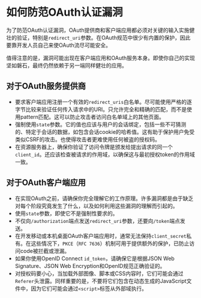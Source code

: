 # 如何防范OAuth认证漏洞

为了防范OAuth认证漏洞，OAuth提供商和客户端应用都必须对关键的输入实施健壮的验证，特别是`redirect_uri`参数。在OAuth规范中很少有内置的保护，因此要靠开发人员自己来使OAuth流尽可能安全。

值得注意的是，漏洞可能出现在客户端应用和OAuth服务本身。即使你自己的实现坚如磐石，最终仍然依赖于另一端同样健壮的应用。

## 对于OAuth服务提供商

- 要求客户端应用注册一个有效的`redirect_uris`白名单。尽可能使用严格的逐字节比较来验证任何传入请求中的URI。只允许完全和精确的匹配，而不是使用pattern匹配。这可以防止攻击者访问白名单域上的其他页面。
- 强制使用`state`参数。它的值也应该与用户的会话绑定，包括一些不可猜测的、特定于会话的数据，如包含会话cookie的哈希值。这有助于保护用户免受类似CSRF的攻击。也使得攻击者更难使用任何被盗的授权码。
- 在资源服务器上，确保你验证了访问令牌是颁发给提出请求的同一个`client_id`。还应该检查被请求的作用域，以确保这与最初授权token的作用域一致。

## 对于OAuth客户端应用

- 在实现OAuth之前，请确保你完全理解它的工作原理。许多漏洞都是由于缺乏对每个阶段究竟发生了什么，以及如何利用这些漏洞的理解而引起的。
- 使用`state`参数，即使它不是强制性要求的。
- 不仅向`/authorization`端点发送`redirect_uri`参数，还要向`/token`端点发送。
- 在开发移动或本机桌面OAuth客户端应用时，通常无法保持`client_secret`私有。在这些情况下，`PKCE`（`RFC 7636`）机制可用于提供额外的保护，已防止访问code被拦截或泄漏。
- 如果你使用OpenID Connect `id_token`，请确保它是根据JSON Web Signature、JSON Web Encryption和OpenID规范正确验证的。
- 对授权码要小心，当加载外部图像、脚本或CSS内容时，它们可能会通过`Referer`头泄露。同样重要的是，不要将它们包含在动态生成的JavaScript文件中，因为它们可能会通过`<script>`标签从外部域执行。

